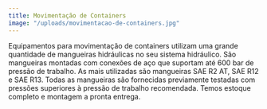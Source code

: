 ```yaml
---
title: Movimentação de Containers
image: "/uploads/movimentacao-de-containers.jpg"
---
```


Equipamentos para movimentação de containers utilizam uma grande quantidade de mangueiras hidráulicas no seu sistema hidráulico. São mangueiras montadas com conexões de aço que suportam até 600 bar de pressão de trabalho. As mais utilizadas são mangueiras SAE R2 AT, SAE R12 e SAE R13. Todas as mangueiras são fornecidas previamente testadas com pressões superiores à pressão de trabalho recomendada. Temos estoque completo e montagem a pronta entrega.
